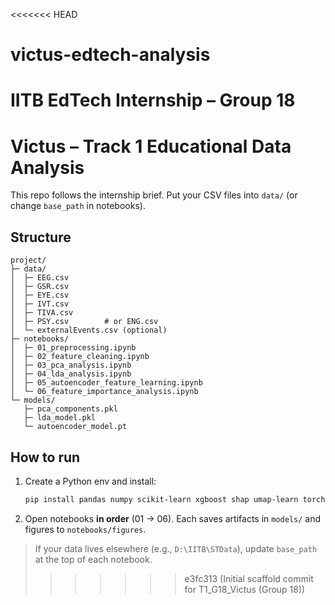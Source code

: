 <<<<<<< HEAD
# victus-edtech-analysis
IITB EdTech Internship – Group 18
=======
# Victus – Track 1 Educational Data Analysis

This repo follows the internship brief. Put your CSV files into `data/` (or change `base_path` in notebooks).

## Structure
```
project/
├─ data/
│  ├─ EEG.csv
│  ├─ GSR.csv
│  ├─ EYE.csv
│  ├─ IVT.csv
│  ├─ TIVA.csv
│  ├─ PSY.csv        # or ENG.csv
│  └─ externalEvents.csv (optional)
├─ notebooks/
│  ├─ 01_preprocessing.ipynb
│  ├─ 02_feature_cleaning.ipynb
│  ├─ 03_pca_analysis.ipynb
│  ├─ 04_lda_analysis.ipynb
│  ├─ 05_autoencoder_feature_learning.ipynb
│  └─ 06_feature_importance_analysis.ipynb
└─ models/
   ├─ pca_components.pkl
   ├─ lda_model.pkl
   └─ autoencoder_model.pt
```

## How to run
1. Create a Python env and install:
   ```bash
   pip install pandas numpy scikit-learn xgboost shap umap-learn torch torchvision matplotlib
   ```
2. Open notebooks **in order** (01 → 06). Each saves artifacts in `models/` and figures to `notebooks/figures`.

> If your data lives elsewhere (e.g., `D:\IITB\STData`), update `base_path` at the top of each notebook.
>>>>>>> e3fc313 (Initial scaffold commit for T1_G18_Victus (Group 18))
